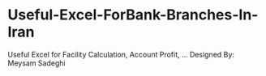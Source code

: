 # Useful-Excel-ForBank-Branches-In-Iran
Useful Excel for Facility Calculation, Account Profit, ...
Designed By: Meysam Sadeghi

